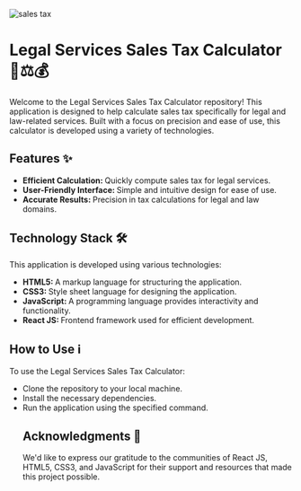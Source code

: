 ![sales tax](https://github.com/Sabeerwaqas/Sales-Tax-Updated/assets/71982222/f5cdd7ef-6070-4406-a828-a56955ddbf3f)
<h1>Legal Services Sales Tax Calculator 💼⚖️💰</h1>
<p>
  Welcome to the Legal Services Sales Tax Calculator repository! This application is designed to help calculate sales tax specifically for legal and law-related services. Built with a focus on precision and ease of use, this calculator is developed using a variety of technologies.
</p>
<h2>
  Features ✨
</h2>
<ul>
  <li>
   <b>
     Efficient Calculation: 
   </b> Quickly compute sales tax for legal services.
  </li>
  <li>
    <b>
    User-Friendly Interface:  
    </b>
     Simple and intuitive design for ease of use.
  </li>
  <li>
    <b>
    Accurate Results:   
    </b>
    Precision in tax calculations for legal and law domains.
  </li>
</ul>
<h2>
  Technology Stack 🛠️
</h2>
<p>
  This application is developed using various technologies:
</p>
<ul>
  <li>
    <b>
    HTML5:  
    </b>
     A markup language for structuring the application.
  </li>
  <li>
    <b>
    CSS3:  
    </b>
     Style sheet language for designing the application.
  </li>
  <li>
    <b>
    JavaScript:  
    </b>
     A programming language provides interactivity and functionality.
  </li>
  <li>
    <b>
    React JS:  
    </b>
     Frontend framework used for efficient development.
  </li>
</ul>
<h2>
  How to Use ℹ️
</h2>
<p>
  To use the Legal Services Sales Tax Calculator:
</p>
<ul>
  <li>
    Clone the repository to your local machine.
  </li>
  <li>
    Install the necessary dependencies.
  </li>
  <li>
    Run the application using the specified command.
  </li>
  <h2>
    Acknowledgments 🙌
  </h2>
  <p>
    We'd like to express our gratitude to the communities of React JS, HTML5, CSS3, and JavaScript for their support and resources that made this project possible.
  </p>
</ul>

